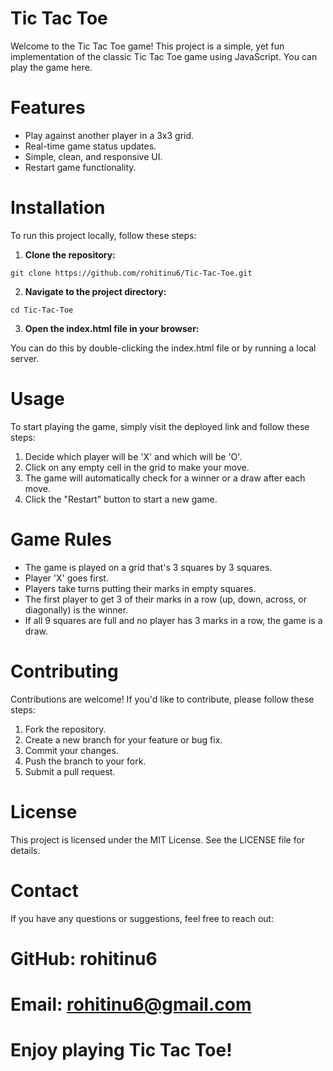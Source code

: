 # Tic Tac Toe
Welcome to the Tic Tac Toe game! This project is a simple, yet fun implementation of the classic Tic Tac Toe game using JavaScript. You can play the game here.


# Features
- Play against another player in a 3x3 grid.
- Real-time game status updates.
- Simple, clean, and responsive UI.
- Restart game functionality.

# Installation

To run this project locally, follow these steps:

1. **Clone the repository:**

```
git clone https://github.com/rohitinu6/Tic-Tac-Toe.git
```

2. **Navigate to the project directory:**

```
cd Tic-Tac-Toe
```

3. **Open the index.html file in your browser:**

You can do this by double-clicking the index.html file or by running a local server.

# Usage
To start playing the game, simply visit the deployed link and follow these steps:

1. Decide which player will be 'X' and which will be 'O'.
2. Click on any empty cell in the grid to make your move.
3. The game will automatically check for a winner or a draw after each move.
4. Click the "Restart" button to start a new game.

# Game Rules
- The game is played on a grid that's 3 squares by 3 squares.
- Player 'X' goes first.
- Players take turns putting their marks in empty squares.
- The first player to get 3 of their marks in a row (up, down, across, or diagonally) is the winner.
- If all 9 squares are full and no player has 3 marks in a row, the game is a draw.

# Contributing
Contributions are welcome! If you'd like to contribute, please follow these steps:
1. Fork the repository.
2. Create a new branch for your feature or bug fix.
3. Commit your changes.
4. Push the branch to your fork.
5. Submit a pull request.

# License
This project is licensed under the MIT License. See the LICENSE file for details.

# Contact
If you have any questions or suggestions, feel free to reach out:

# **GitHub: rohitinu6**
# **Email: rohitinu6@gmail.com**
# **Enjoy playing Tic Tac Toe!**

